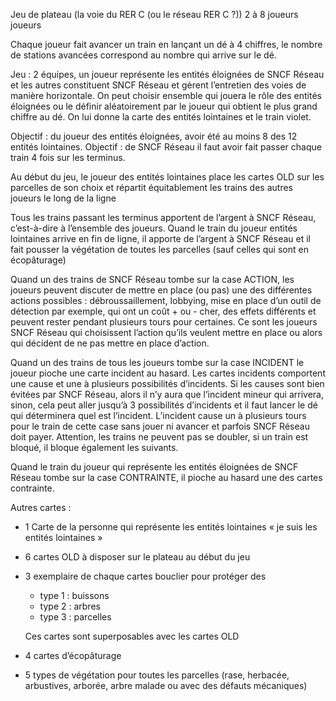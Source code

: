 Jeu de plateau (la voie du RER C (ou le réseau RER C ?))
2 à 8 joueurs joueurs

Chaque joueur fait avancer un train en lançant un dé à 4 chiffres, le nombre de stations avancées correspond au nombre qui arrive sur le dé.

Jeu : 2 équipes, un joueur représente les entités éloignées de SNCF Réseau et les autres constituent SNCF Réseau et gèrent l’entretien des voies de manière horizontale.
On peut choisir ensemble qui jouera le rôle des entités éloignées ou le définir aléatoirement par le joueur qui obtient le plus grand chiffre au dé. On lui donne la carte des entités lointaines et le train violet.

Objectif : du joueur des entités éloignées, avoir été au moins 8 des 12 entités lointaines.
Objectif : de SNCF Réseau il faut avoir fait passer chaque train 4 fois sur les terminus.


Au début du jeu, le joueur des entités lointaines place les cartes OLD sur les parcelles de son choix et répartit équitablement les trains des autres joueurs le long de la ligne

Tous les trains passant les terminus apportent de l’argent à SNCF Réseau, c’est-à-dire à l’ensemble des joueurs. Quand le train du joueur entités lointaines arrive en fin de ligne, il apporte de l’argent à SNCF Réseau et il fait pousser la végétation de toutes les parcelles (sauf celles qui sont en écopâturage)

Quand un des trains de SNCF Réseau tombe sur la case ACTION, les joueurs peuvent discuter de mettre en place (ou pas) une des différentes actions possibles : débroussaillement, lobbying, mise en place d’un outil de détection par exemple, qui ont un coût + ou - cher, des effets différents et peuvent rester pendant plusieurs tours pour certaines. Ce sont les joueurs SNCF Réseau qui choisissent l’action qu’ils veulent mettre en place ou alors qui décident de ne pas mettre en place d’action.

Quand un des trains de tous les joueurs tombe sur la case INCIDENT le joueur pioche une carte incident au hasard. Les cartes incidents comportent une cause et une à plusieurs possibilités d’incidents. Si les causes sont bien évitées par SNCF Réseau, alors il n’y aura que l’incident mineur qui arrivera, sinon, cela peut aller jusqu’à 3 possibilités d’incidents et il faut lancer le dé qui déterminera quel est l’incident. L’incident cause un à plusieurs tours pour le train de cette case sans jouer ni avancer et parfois SNCF Réseau doit payer. Attention, les trains ne peuvent pas se doubler, si un train est bloqué, il bloque également les suivants.

Quand le train du joueur qui représente les entités éloignées de SNCF Réseau tombe sur la case CONTRAINTE, il pioche au hasard une des cartes contrainte.


Autres cartes :

- 1 Carte de la personne qui représente les entités lointaines « je suis les entités lointaines »

- 6 cartes OLD à disposer sur le plateau au début du jeu

- 3 exemplaire de chaque cartes bouclier pour protéger des

	- type 1 : buissons
	- type 2 : arbres
	- type 3 : parcelles

	Ces cartes sont superposables avec les cartes OLD

- 4 cartes d’écopâturage

- 5 types de végétation pour toutes les parcelles (rase, herbacée, arbustives, arborée, arbre malade ou avec des défauts mécaniques)
